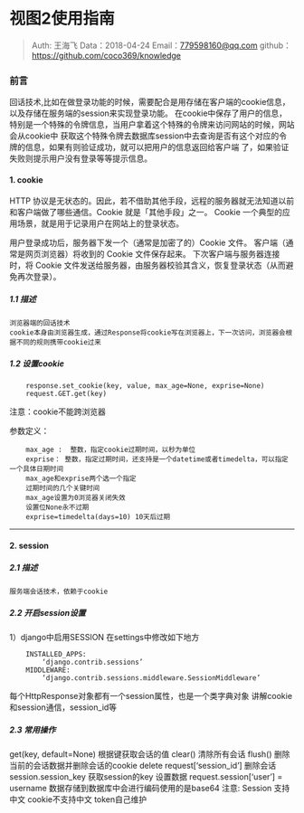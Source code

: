 
# 视图2使用指南

>Auth: 王海飞
>Data：2018-04-24
>Email：779598160@qq.com
>github：https://github.com/coco369/knowledge

### 前言
回话技术,比如在做登录功能的时候，需要配合是用存储在客户端的cookie信息，以及存储在服务端的session来实现登录功能。
在cookie中保存了用户的信息，特别是一个特殊的令牌信息，当用户拿着这个特殊的令牌来访问网站的时候，网站会从cookie中
获取这个特殊令牌去数据库session中去查询是否有这个对应的令牌的信息，如果有则验证成功，就可以把用户的信息返回给客户端
了，如果验证失败则提示用户没有登录等等提示信息。

#### 1. cookie

HTTP 协议是无状态的。因此，若不借助其他手段，远程的服务器就无法知道以前和客户端做了哪些通信。Cookie 就是「其他手段」之一。 Cookie 一个典型的应用场景，就是用于记录用户在网站上的登录状态。

用户登录成功后，服务器下发一个（通常是加密了的）Cookie 文件。
客户端（通常是网页浏览器）将收到的 Cookie 文件保存起来。
下次客户端与服务器连接时，将 Cookie 文件发送给服务器，由服务器校验其含义，恢复登录状态（从而避免再次登录）。

##### 1.1 描述
```
浏览器端的回话技术
cookie本身由浏览器生成，通过Response将cookie写在浏览器上，下一次访问，浏览器会根据不同的规则携带cookie过来
```
##### 1.2 设置cookie
```
    response.set_cookie(key, value, max_age=None, exprise=None)
    request.GET.get(key)
```
注意：cookie不能跨浏览器

参数定义：
```
    max_age :  整数，指定cookie过期时间，以秒为单位
    exprise： 整数，指定过期时间，还支持是一个datetime或者timedelta，可以指定一个具体日期时间
    max_age和exprise两个选一个指定
    过期时间的几个关键时间
    max_age设置为0浏览器关闭失效
    设置位None永不过期
    exprise=timedelta(days=10) 10天后过期
```
***

#### 2. session

##### 2.1 描述
    服务端会话技术，依赖于cookie

##### 2.2 开启session设置
1）django中启用SESSION
在settings中修改如下地方
```
    INSTALLED_APPS:
        ‘django.contrib.sessions’
    MIDDLEWARE:
        ‘django.contrib.sessions.middleware.SessionMiddleware’
```
每个HttpResponse对象都有一个session属性，也是一个类字典对象
讲解cookie和session通信，session_id等

##### 2.3 常用操作
get(key, default=None) 根据键获取会话的值
clear() 清除所有会话
flush() 删除当前的会话数据并删除会话的cookie
delete request[‘session_id’] 删除会话
session.session_key 获取session的key
设置数据
request.session[‘user’] = username
数据存储到数据库中会进行编码使用的是base64
注意:
    Session 支持中文  cookie不支持中文   token自己维护